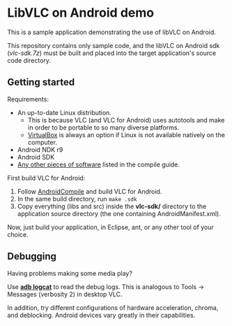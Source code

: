 LibVLC on Android demo
======================

This is a sample application demonstrating the use of libVLC on Android.

This repository contains only sample code, and the libVLC on Android sdk (*vlc-sdk.7z*) must be built and placed into the target application's source code directory.

Getting started
---------------
Requirements:

* An up-to-date Linux distribution.
  * This is because VLC (and VLC for Android) uses autotools and make in order to be portable to so many diverse platforms.
  * [VirtualBox](http://www.virtualbox.org/) is always an option if Linux is not available natively on the computer.
* Android NDK r9
* Android SDK
* [Any other pieces of software](https://wiki.videolan.org/AndroidCompile#Requirements) listed in the compile guide.

First build VLC for Android:

1. Follow [AndroidCompile](https://wiki.videolan.org/AndroidCompile) and build VLC for Android.
2. In the same build directory, run ```make .sdk```
3. Copy everything (libs and src) inside the **vlc-sdk/** directory to the application source directory (the one containing AndroidManifest.xml).

Now, just build your application, in Eclipse, ant, or any other tool of your choice.

Debugging
---------

Having problems making some media play?

Use [**adb logcat**](http://developer.android.com/tools/help/logcat.html) to read the debug logs. This is analogous to Tools → Messages (verbosity 2) in desktop VLC.

In addition, try different configurations of hardware acceleration, chroma, and deblocking. Android devices vary greatly in their capabilities.
